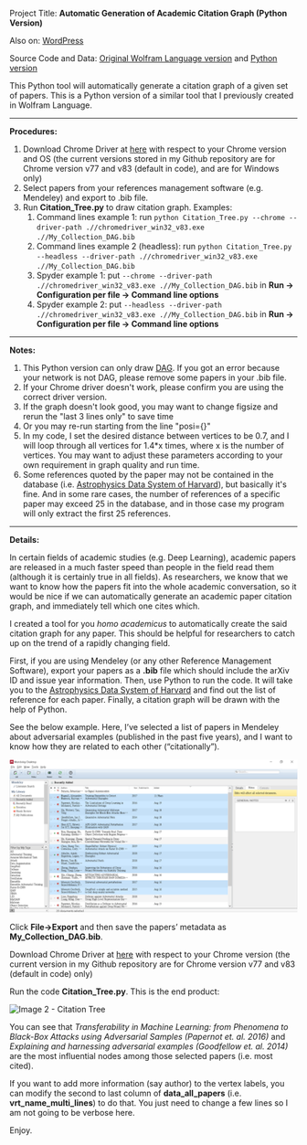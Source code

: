 Project Title: **Automatic Generation of Academic Citation Graph (Python Version)**

Also on: [WordPress][8]

Source Code and Data: [Original Wolfram Language version][2] and [Python version][3]

This Python tool will automatically generate a citation graph of a given set of papers. This is a Python version of a similar tool that I previously created in Wolfram Language.

---------------------------

**Procedures:**

1. Download Chrome Driver at [here][6] with respect to your Chrome version and OS (the current versions stored in my Github repository are for Chrome version v77 and v83 (default in code), and are  for Windows only)
2. Select papers from your references management software (e.g. Mendeley) and export to .bib file.
3. Run **Citation_Tree.py** to draw citation graph. Examples:
    1. Command lines example 1: run `python Citation_Tree.py --chrome --driver-path .//chromedriver_win32_v83.exe .//My_Collection_DAG.bib`
    2. Command lines example 2 (headless): run `python Citation_Tree.py --headless --driver-path .//chromedriver_win32_v83.exe .//My_Collection_DAG.bib`
    3. Spyder example 1: put `--chrome --driver-path .//chromedriver_win32_v83.exe .//My_Collection_DAG.bib` in **Run -> Configuration per file -> Command line options**
    4. Spyder example 2: put `--headless --driver-path .//chromedriver_win32_v83.exe .//My_Collection_DAG.bib` in **Run -> Configuration per file -> Command line options**

---------------------------

**Notes:**

1. This Python version can only draw [DAG][7]. If you got an error because your network is not DAG, please remove some papers in your .bib file.
2. If your Chrome driver doesn't work, please confirm you are using the correct driver version.
3. If the graph doesn't look good, you may want to change figsize and rerun the "last 3 lines only" to save time
4. Or you may re-run starting from the line "posi={}"
5. In my code, I set the desired distance between vertices to be 0.7, and I will loop through all vertices for 1.4*x times, where x is the number of vertices. You may want to adjust these parameters according to your own requirement in graph quality and run time.
6. Some references quoted by the paper may not be contained in the database (i.e. [Astrophysics Data System of Harvard][4]), but basically it's fine. And in some rare cases, the number of references of a specific paper may exceed 25 in the database, and in those case my program will only extract the first 25 references.

-----------------------------------------

**Details:**

In certain fields of academic studies (e.g. Deep Learning), academic papers are released in a much faster speed than people in the field read them (although it is certainly true in all fields). As researchers, we know that we want to know how the papers fit into the whole academic conversation, so it would be nice if we can automatically generate an academic paper citation graph, and immediately tell which one cites which.

I created a tool for you *homo academicus* to automatically create the said citation graph for any paper. This should be helpful for researchers to catch up on the trend of a rapidly changing field.

First, if you are using Mendeley (or any other Reference Management Software), export your papers as a **.bib** file which should include the arXiv ID and issue year information. Then, use Python to run the code. It will take you to the [Astrophysics Data System of Harvard][4] and find out the list of reference for each paper. Finally, a citation graph will be drawn with the help of Python.

See the below example. Here, I’ve selected a list of papers in Mendeley about adversarial examples (published in the past five years), and I want to know how they are related to each other (“citationally”).

![Image 1 - Mendeley][5]

Click **File->Export** and then save the papers’ metadata as **My_Collection_DAG.bib**.

Download Chrome Driver at [here][6] with respect to your Chrome version (the current version in my Github repository are for Chrome version v77 and v83 (default in code) only)

Run the code **Citation_Tree.py**. This is the end product:

![Image 2 - Citation Tree][1]

You can see that *Transferability in Machine Learning: from Phenomena to Black-Box Attacks using Adversarial Samples (Papernot et. al. 2016)* and *Explaining and harnessing adversarial examples (Goodfellow et. al. 2014)* are the most influential nodes among those selected papers (i.e. most cited).

If you want to add more information (say author) to the vertex labels, you can modify the second to last column of **data_all_papers** (i.e. **vrt_name_multi_lines**) to do that. You just need to change a few lines so I am not going to be verbose here.

Enjoy.

[1]: https://github.com/lanstonchu/Citation-Graph-Python/blob/master/Citaion%20Graph%20Example.png
[2]: https://github.com/lanstonchu/citation-graph
[3]: https://github.com/lanstonchu/Citation-Graph-Python
[4]: https://ui.adsabs.harvard.edu/
[5]: https://raw.githubusercontent.com/lanstonchu/citation-graph/master/Mendeley.png
[6]: https://chromedriver.chromium.org/downloads
[7]: https://en.wikipedia.org/wiki/Directed_acyclic_graph
[8]: https://lanstonchu.wordpress.com/2019/09/22/automatic-generation-of-academic-citation-graph-python-version/
